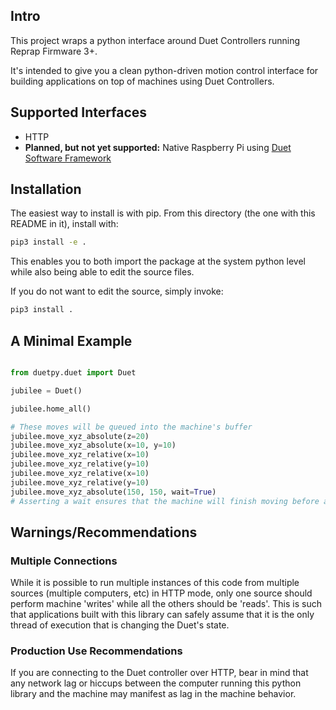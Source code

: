 ## Intro
This project wraps a python interface around Duet Controllers running Reprap Firmware 3+.

It's intended to give you a clean python-driven motion control interface for building applications on top of machines using Duet Controllers.

## Supported Interfaces
* HTTP
* **Planned, but not yet supported:** Native Raspberry Pi using [Duet Software Framework](https://github.com/Duet3D/DuetSoftwareFramework)

## Installation
The easiest way to install is with pip. From this directory (the one with this README in it), install with:
```bash
pip3 install -e .
```
This enables you to both import the package at the system python level while also being able to edit the source files.

If you do not want to edit the source, simply invoke:
```bash
pip3 install .
```

## A Minimal Example
```python

from duetpy.duet import Duet

jubilee = Duet()

jubilee.home_all()

# These moves will be queued into the machine's buffer
jubilee.move_xyz_absolute(z=20)
jubilee.move_xyz_absolute(x=10, y=10)
jubilee.move_xyz_relative(x=10)
jubilee.move_xyz_relative(y=10)
jubilee.move_xyz_relative(x=10)
jubilee.move_xyz_relative(y=10)
jubilee.move_xyz_absolute(150, 150, wait=True)
# Asserting a wait ensures that the machine will finish moving before any additional code is executed.
```

## Warnings/Recommendations
### Multiple Connections
While it is possible to run multiple instances of this code from multiple sources (multiple computers, etc) in HTTP mode, only one source should perform machine 'writes' while all the others should be 'reads'.
This is such that applications built with this library can safely assume that it is the only thread of execution that is changing the Duet's state.

### Production Use Recommendations
If you are connecting to the Duet controller over HTTP, bear in mind that any network lag or hiccups between the computer running this python library and the machine may manifest as lag in the machine behavior.
